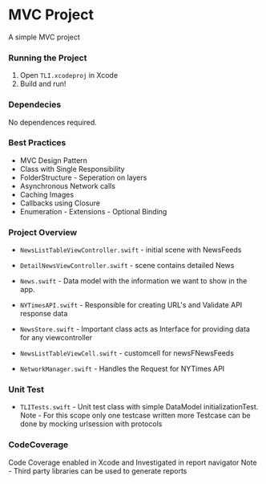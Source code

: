 # MVC Project
A simple MVC project

### Running the Project
1. Open `TLI.xcodeproj` in Xcode
2. Build and run!



### Dependecies
No dependences required.

### Best Practices
* MVC Design Pattern
* Class with Single Responsibility
* FolderStructure - Seperation on layers
* Asynchronous Network calls
* Caching Images
* Callbacks using Closure
* Enumeration - Extensions - Optional Binding


### Project Overview
 
* `NewsListTableViewController.swift` - initial scene with NewsFeeds
* `DetailNewsViewController.swift` - scene contains detailed News
 
* `News.swift` - Data model with the information we want to show in the app.
* `NYTimesAPI.swift` - Responsible for creating URL's and Validate API response data
* `NewsStore.swift` - Important class acts as Interface for providing data for any viewcontroller

* `NewsListTableViewCell.swift` - customcell for newsFNewsFeeds 

* `NetworkManager.swift` - Handles the Request for NYTimes API



### Unit Test
* `TLITests.swift` - Unit test class with simple DataModel initializationTest.
Note - For this scope only one testcase written more Testcase  can be done by mocking urlsession with  protocols

### CodeCoverage
Code Coverage enabled in Xcode and Investigated in report navigator
Note - Third party libraries can be used to generate reports
